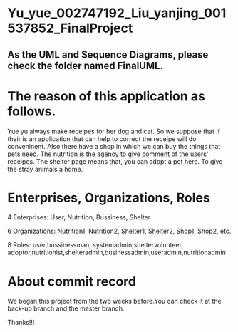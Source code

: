 # Yu_yue_002747192_Liu_yanjing_001537852_FinalProject
## As the UML and Sequence Diagrams, please check the folder named FinalUML.

# The reason of this application as follows.
Yue yu always make receipes for her dog and cat. So we suppose that if their is an application that can help to correct the receipe will do conveninent. 
Also there have a shop in which we can buy the things that pets need.
The nutrition is the agency to give comment of the users' receipes.
The shelter page means that, you can adopt a pet here. To give the stray animals a home.

# Enterprises, Organizations, Roles
4 Enterprises: User, Nutrition, Bussiness, Shelter  

6 Organizations: Nutrition1, Nutrition2, Shelter1, Shelter2, Shop1, Shop2, etc.  

8 Roles: user,bussinessman, systemadmin,sheltervolunteer, adoptor,nutritionist,shelteradmin,businessadmin,useradmin,nutritionadmin

# About commit record
We began this project from the two weeks before.You can check it at the back-up branch and the master branch.

Thanks!!!
